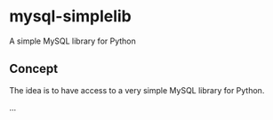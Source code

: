 # mysql-simplelib

A simple MySQL library for Python

## Concept

The idea is to have access to a very simple MySQL library for Python.

...
